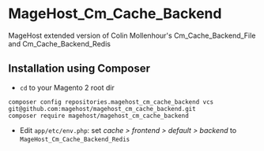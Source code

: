 # MageHost_Cm_Cache_Backend
MageHost extended version of Colin Mollenhour's Cm_Cache_Backend_File and Cm_Cache_Backend_Redis

## Installation using Composer
* `cd` to your Magento 2 root dir
```
composer config repositories.magehost_cm_cache_backend vcs git@github.com:magehost/magehost_cm_cache_backend.git
composer require magehost/magehost_cm_cache_backend
```
* Edit `app/etc/env.php`: set *cache > frontend > default > backend* to `MageHost_Cm_Cache_Backend_Redis`
